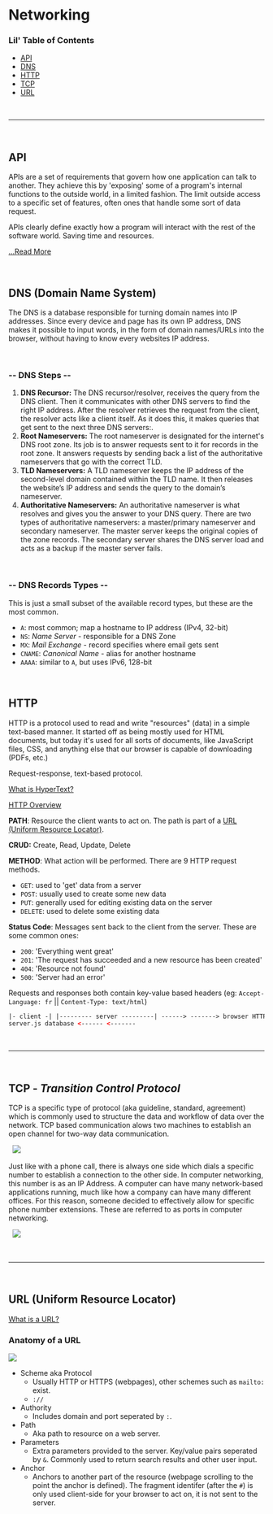 # Networking

### Lil' Table of Contents

- [API](#api)
- [DNS](#dns-domain-name-system)
- [HTTP](#http)
- [TCP](#tcp---transition-control-protocol)
- [URL](#url-uniform-resource-locator)

&nbsp;

---

&nbsp;

## API

APIs are a set of requirements that govern how one application can talk to another. They achieve this by 'exposing' some of a program's internal functions to the outside world, in a limited fashion. The limit outside access to a specific set of features, often ones that handle some sort of data request.

APIs clearly define exactly how a program will interact with the rest of the software world. Saving time and resources.

<a href='https://readwrite.com/api-defined/'>...Read More</a>

&nbsp;

## DNS (Domain Name System)

The DNS is a database responsible for turning domain names into IP addresses. Since every device and page has its own IP address, DNS makes it possible to input words, in the form of domain names/URLs into the browser, without having to know every websites IP address.

&nbsp;

### **-- DNS Steps --**

1.  **DNS Recursor:** The DNS recursor/resolver, receives the query from the DNS client. Then it communicates with other DNS servers to find the right IP address. After the resolver retrieves the request from the client, the resolver acts like a client itself. As it does this, it makes queries that get sent to the next three DNS servers:.
2.  **Root Nameservers:** The root nameserver is designated for the internet's DNS root zone. Its job is to answer requests sent to it for records in the root zone. It answers requests by sending back a list of the authoritative nameservers that go with the correct TLD.
3.  **TLD Nameservers:** A TLD nameserver keeps the IP address of the second-level domain contained within the TLD name. It then releases the website’s IP address and sends the query to the domain’s nameserver.
4.  **Authoritative Nameservers:** An authoritative nameserver is what resolves and gives you the answer to your DNS query. There are two types of authoritative nameservers: a master/primary nameserver and secondary nameserver. The master server keeps the original copies of the zone records. The secondary server shares the DNS server load and acts as a backup if the master server fails.

&nbsp;

### **-- DNS Records Types --**

This is just a small subset of the available record types, but these are the most common.

- `A`: most common; map a hostname to IP address (IPv4, 32-bit)
- `NS`: _Name Server_ - responsible for a DNS Zone
- `MX`: _Mail Exchange_ - record specifies where email gets sent
- `CNAME`: _Canonical Name_ - alias for another hostname
- `AAAA`: similar to `A`, but uses IPv6, 128-bit

&nbsp;

## HTTP

HTTP is a protocol used to read and write "resources" (data) in a simple text-based manner. It started off as being mostly used for HTML documents, but today it's used for all sorts of documents, like JavaScript files, CSS, and anything else that our browser is capable of downloading (PDFs, etc.)

Request-response, text-based protocol.

<a href = 'https://www.w3.org/WhatIs.html'>What is HyperText?</a>

<a href='https://developer.mozilla.org/en-US/docs/Web/HTTP/Overview#http_flow'>HTTP Overview</a>

**PATH**: Resource the client wants to act on. The path is part of a [URL (Uniform Resource Locator)](#url).

**CRUD:** Create, Read, Update, Delete

**METHOD**: What action will be performed. There are 9 HTTP request methods.

- `GET`: used to 'get' data from a server
- `POST`: usually used to create some new data
- `PUT`: generally used for editing existing data on the server
- `DELETE`: used to delete some existing data

**Status Code**: Messages sent back to the client from the server. These are some common ones:

- `200`: 'Everything went great'
- `201`: 'The request has succeeded and a new resource has been created'
- `404`: 'Resource not found'
- `500`: 'Server had an error'

Requests and responses both contain key-value based headers (eg: `Accept-Language: fr` || `Content-Type: text/html`)

```html
|- client -| |--------- server ---------| ------> -------> browser HTTP
server.js database <------ <-------
```

&nbsp;

---

&nbsp;

## TCP - _Transition Control Protocol_

TCP is a specific type of protocol (aka guideline, standard, agreement) which is commonly used to structure the data and workflow of data over the network.
TCP based communication alows two machines to establish an open channel for two-way data communication.

&nbsp;
<img src="https://d.pr/i/lH328b+"/>

Just like with a phone call, there is always one side which dials a specific number to establish a connection to the other side. In computer networking, this number is as an IP Address. A computer can have many network-based applications running, much like how a company can have many different offices. For this reason, someone decided to effectively allow for specific phone number extensions. These are referred to as ports in computer networking.

&nbsp;
<img src="https://d.pr/i/xDRacM+"/>

&nbsp;

---

&nbsp;

## URL (Uniform Resource Locator)

<a href='https://developer.mozilla.org/en-US/docs/Learn/Common_questions/What_is_a_URL'>What is a URL?</a>

### Anatomy of a URL

<img src='https://developer.mozilla.org/en-US/docs/Learn/Common_questions/What_is_a_URL/mdn-url-all.png'/>

- Scheme aka Protocol
  - Usually HTTP or HTTPS (webpages), other schemes such as `mailto:` exist.
  - `://`
- Authority
  - Includes domain and port seperated by `:`.
- Path
  - Aka path to resource on a web server.
- Parameters
  - Extra parameters provided to the server. Key/value pairs seperated by `&`. Commonly used to return search results and other user input.
- Anchor
  - Anchors to another part of the resource (webpage scrolling to the point the anchor is defined). The fragment identifer (after the `#`) is only used client-side for your browser to act on, it is not sent to the server.
